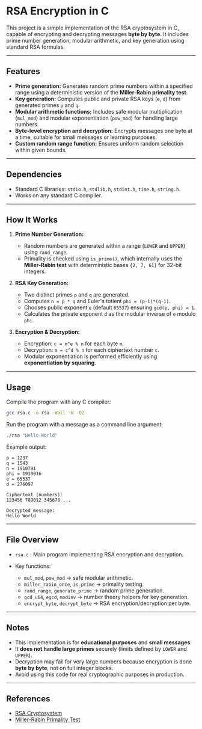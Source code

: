 
# RSA Encryption in C

This project is a simple implementation of the RSA cryptosystem in C, capable of encrypting and decrypting messages **byte by byte**. It includes prime number generation, modular arithmetic, and key generation using standard RSA formulas.

---

## Features

* **Prime generation:** Generates random prime numbers within a specified range using a deterministic version of the **Miller-Rabin primality test**.
* **Key generation:** Computes public and private RSA keys (`e`, `d`) from generated primes `p` and `q`.
* **Modular arithmetic functions:** Includes safe modular multiplication (`mul_mod`) and modular exponentiation (`pow_mod`) for handling large numbers.
* **Byte-level encryption and decryption:** Encrypts messages one byte at a time, suitable for small messages or learning purposes.
* **Custom random range function:** Ensures uniform random selection within given bounds.

---

## Dependencies

* Standard C libraries: `stdio.h`, `stdlib.h`, `stdint.h`, `time.h`, `string.h`.
* Works on any standard C compiler.

---

## How It Works

1. **Prime Number Generation:**

   * Random numbers are generated within a range (`LOWER` and `UPPER`) using `rand_range`.
   * Primality is checked using `is_prime()`, which internally uses the **Miller-Rabin test** with deterministic bases `{2, 7, 61}` for 32-bit integers.

2. **RSA Key Generation:**

   * Two distinct primes `p` and `q` are generated.
   * Computes `n = p * q` and Euler's totient `phi = (p-1)*(q-1)`.
   * Chooses public exponent `e` (default `65537`) ensuring `gcd(e, phi) = 1`.
   * Calculates the private exponent `d` as the modular inverse of `e` modulo `phi`.

3. **Encryption & Decryption:**

   * Encryption: `c = m^e % n` for each byte `m`.
   * Decryption: `m = c^d % n` for each ciphertext number `c`.
   * Modular exponentiation is performed efficiently using **exponentiation by squaring**.

---

## Usage

Compile the program with any C compiler:

```bash
gcc rsa.c -o rsa -Wall -W -O2
```

Run the program with a message as a command line argument:

```bash
./rsa "Hello World"
```

Example output:

```
p = 1237
q = 1543
n = 1910791
phi = 1910016
e = 65537
d = 276097

Ciphertext (numbers):
123456 789012 345678 ...

Decrypted message:
Hello World
```

---

## File Overview

* `rsa.c` : Main program implementing RSA encryption and decryption.
* Key functions:

  * `mul_mod`, `pow_mod` → safe modular arithmetic.
  * `miller_rabin_once`, `is_prime` → primality testing.
  * `rand_range`, `generate_prime` → random prime generation.
  * `gcd_u64`, `egcd`, `modinv` → number theory helpers for key generation.
  * `encrypt_byte`, `decrypt_byte` → RSA encryption/decryption per byte.

---

## Notes

* This implementation is for **educational purposes** and **small messages**.
* It **does not handle large primes** securely (limits defined by `LOWER` and `UPPER`).
* Decryption may fail for very large numbers because encryption is done **byte by byte**, not on full integer blocks.
* Avoid using this code for real cryptographic purposes in production.

---

## References

* [RSA Cryptosystem](https://en.wikipedia.org/wiki/RSA_%28cryptosystem%29)
* [Miller-Rabin Primality Test](https://en.wikipedia.org/wiki/M)
